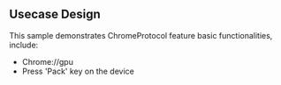 ## Usecase Design

This sample demonstrates ChromeProtocol feature basic functionalities, include:

* Chrome://gpu
* Press 'Pack' key on the device
